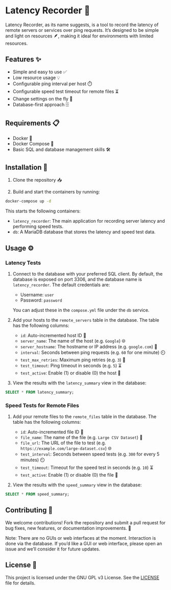 # Latency Recorder 🚀

Latency Recorder, as its name suggests, is a tool to record the latency of remote servers or services over ping requests. It’s designed to be simple and light on resources 🪶, making it ideal for environments with limited resources.

## Features ✨

- Simple and easy to use ✅
- Low resource usage 💡
- Configurable ping interval per host ⏱️
- Configurable speed test timeout for remote files ⏳
- Change settings on the fly 🔄
- Database-first approach 🗄️

## Requirements 📋

- Docker 🐳
- Docker Compose 🔗
- Basic SQL and database management skills 🛠️

## Installation 🔧

1. Clone the repository 📥

2. Build and start the containers by running:
```bash
docker-compose up -d
```
This starts the following containers:
- `latency_recorder`: The main application for recording server latency and performing speed tests.
- `db`: A MariaDB database that stores the latency and speed test data.

## Usage ⚙️

### Latency Tests
1. Connect to the database with your preferred SQL client. By default, the database is exposed on port 3306, and the database name is `latency_recorder`. The default credentials are:
    - Username: `user`
    - Password: `password`
    
    You can adjust these in the `compose.yml` file under the `db` service.

2. Add your hosts to the `remote_servers` table in the database. The table has the following columns:
    - `id`: Auto-incremented host ID 🔢
    - `server_name`: The name of the host (e.g. `Google`) 🌐
    - `server_hostname`: The hostname or IP address (e.g. `google.com`) 📡
    - `interval`: Seconds between ping requests (e.g. `60` for one minute) ⏲️
    - `test_max_retries`: Maximum ping retries (e.g. `3`) 🔄
    - `test_timeout`: Ping timeout in seconds (e.g. `5`) ⏳
    - `test_active`: Enable (1) or disable (0) the host 🔘

3. View the results with the `latency_summary` view in the database:
```sql
SELECT * FROM latency_summary;
```

### Speed Tests for Remote Files
1. Add your remote files to the `remote_files` table in the database. The table has the following columns:
    - `id`: Auto-incremented file ID 🔢
    - `file_name`: The name of the file (e.g. `Large CSV Dataset`) 📂
    - `file_url`: The URL of the file to test (e.g. `https://example.com/large-dataset.csv`) 🌐
    - `test_interval`: Seconds between speed tests (e.g. `300` for every 5 minutes) ⏲️
    - `test_timeout`: Timeout for the speed test in seconds (e.g. `10`) ⏳
    - `test_active`: Enable (1) or disable (0) the file 🔘

2. View the results with the `speed_summary` view in the database:
```sql
SELECT * FROM speed_summary;
```

## Contributing 🤝

We welcome contributions! Fork the repository and submit a pull request for bug fixes, new features, or documentation improvements. 🚀

Note: There are no GUIs or web interfaces at the moment. Interaction is done via the database. If you’d like a GUI or web interface, please open an issue and we’ll consider it for future updates.

## License 📜

This project is licensed under the GNU GPL v3 License. See the [LICENSE](LICENSE) file for details.